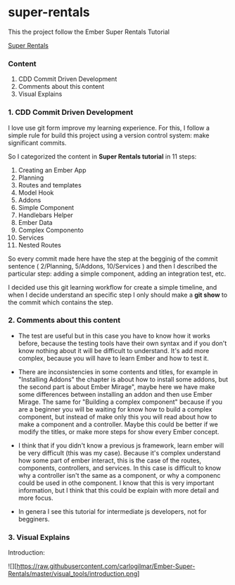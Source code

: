 # super-rentals

This the project follow the Ember Super Rentals Tutorial

[Super Rentals](https://guides.emberjs.com/release/tutorial/ember-cli/)

### Content

1. CDD Commit Driven Development
2. Comments about this content
3. Visual Explains

### 1. CDD Commit Driven Development

I love use git form improve my learning experience. For this, I follow a simple rule for build this project using a version control system: make significant commits.

So I categorized the content in **Super Rentals tutorial** in 11 steps:

1. Creating an Ember App
2. Planning
3. Routes and templates
4. Model Hook
5. Addons
6. Simple Component
7. Handlebars Helper
8. Ember Data
9. Complex Componento
10. Services
11. Nested Routes

So every commit made here have the step at the begginig of the commit sentence ( 2/Planning, 5/Addons, 10/Services ) and then I described the particular step: adding a simple component, adding an integration test, etc.

I decided use this git learning workflow for create a simple timeline, and when I decide understand an specific step I only should make a **git show** to the commit which contains the step.

### 2. Comments about this content

- The test are useful but in this case you have to know how it works before, because the testing tools have their own syntax and if you don't know nothing about it will be difficult to understand. It's add more complex, because you will have to learn Ember and how to test it.

- There are inconsistencies in some contents and titles, for example in "Installing Addons" the chapter is about how to install some addons, but the second part is about Ember Mirage", maybe here we have make some differences between installing an addon and then use Ember Mirage. The same for "Building a complex component" because if you are a beginner you will be waiting for know how to build a complex component, but instead of make only this you will read about how to make a component and a controller. Maybe this could be better if we modify the titles, or make more steps for show every Ember concept.

- I think that if you didn't know a previous js framework, learn ember will be very difficult (this was my case). Because it's complex understand how some part of ember interact, this is the case of the routes, components, controllers, and services. In this case is difficult to know why a controller isn't the same as a component, or why a componenc could be used in othe component. I know that this is very important information, but I think that this could be explain with more detail and more focus.

- In genera I see this tutorial for intermediate js developers, not for begginers.

### 3. Visual Explains

Introduction:

![][https://raw.githubusercontent.com/carlogilmar/Ember-Super-Rentals/master/visual_tools/introduction.png]
